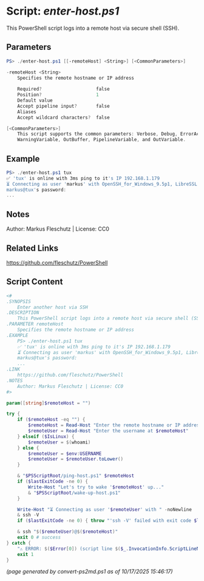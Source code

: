 Script: *enter-host.ps1*
========================

This PowerShell script logs into a remote host via secure shell (SSH).

Parameters
----------
```powershell
PS> ./enter-host.ps1 [[-remoteHost] <String>] [<CommonParameters>]

-remoteHost <String>
    Specifies the remote hostname or IP address
    
    Required?                    false
    Position?                    1
    Default value                
    Accept pipeline input?       false
    Aliases                      
    Accept wildcard characters?  false

[<CommonParameters>]
    This script supports the common parameters: Verbose, Debug, ErrorAction, ErrorVariable, WarningAction, 
    WarningVariable, OutBuffer, PipelineVariable, and OutVariable.
```

Example
-------
```powershell
PS> ./enter-host.ps1 tux
✅ 'tux' is online with 3ms ping to it's IP 192.168.1.179
⏳ Connecting as user 'markus' with OpenSSH_for_Windows_9.5p1, LibreSSL 3.8.2
markus@tux's password:
...

```

Notes
-----
Author: Markus Fleschutz | License: CC0

Related Links
-------------
https://github.com/fleschutz/PowerShell

Script Content
--------------
```powershell
<#
.SYNOPSIS
	Enter another host via SSH
.DESCRIPTION
	This PowerShell script logs into a remote host via secure shell (SSH).
.PARAMETER remoteHost
	Specifies the remote hostname or IP address
.EXAMPLE
	PS> ./enter-host.ps1 tux
	✅ 'tux' is online with 3ms ping to it's IP 192.168.1.179
	⏳ Connecting as user 'markus' with OpenSSH_for_Windows_9.5p1, LibreSSL 3.8.2
	markus@tux's password:
	...
.LINK
	https://github.com/fleschutz/PowerShell
.NOTES
	Author: Markus Fleschutz | License: CC0
#>

param([string]$remoteHost = "")

try {
	if ($remoteHost -eq "") {
		$remoteHost = Read-Host "Enter the remote hostname or IP address"
		$remoteUser = Read-Host "Enter the username at $remoteHost"
	} elseif ($IsLinux) {
		$remoteUser = $(whoami)
	} else {
		$remoteUser = $env:USERNAME
		$remoteUser = $remoteUser.toLower()
	}

	& "$PSScriptRoot/ping-host.ps1" $remoteHost
	if ($lastExitCode -ne 0) {
		Write-Host "Let's try to wake '$remoteHost' up..."
		& "$PSScriptRoot/wake-up-host.ps1" 
	}

	Write-Host "⏳ Connecting as user '$remoteUser' with " -noNewline
	& ssh -V
	if ($lastExitCode -ne 0) { throw "'ssh -V' failed with exit code $lastExitCode" }

	& ssh "$($remoteUser)@$($remoteHost)"
	exit 0 # success
} catch {
	"⚠️ ERROR: $($Error[0]) (script line $($_.InvocationInfo.ScriptLineNumber))"
	exit 1
}
```

*(page generated by convert-ps2md.ps1 as of 10/17/2025 15:46:17)*
